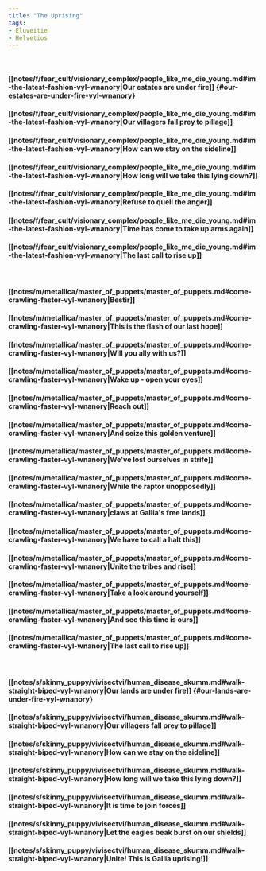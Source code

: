 ```yaml
---
title: "The Uprising"
tags:
- Eluveitie
- Helvetios
---
```

&nbsp;
#### [[notes/f/fear_cult/visionary_complex/people_like_me_die_young.md#im-the-latest-fashion-vyl-wnanory|Our estates are under fire]] {#our-estates-are-under-fire-vyl-wnanory}
#### [[notes/f/fear_cult/visionary_complex/people_like_me_die_young.md#im-the-latest-fashion-vyl-wnanory|Our villagers fall prey to pillage]]
#### [[notes/f/fear_cult/visionary_complex/people_like_me_die_young.md#im-the-latest-fashion-vyl-wnanory|How can we stay on the sideline]]
#### [[notes/f/fear_cult/visionary_complex/people_like_me_die_young.md#im-the-latest-fashion-vyl-wnanory|How long will we take this lying down?]]
#### [[notes/f/fear_cult/visionary_complex/people_like_me_die_young.md#im-the-latest-fashion-vyl-wnanory|Refuse to quell the anger]]
#### [[notes/f/fear_cult/visionary_complex/people_like_me_die_young.md#im-the-latest-fashion-vyl-wnanory|Time has come to take up arms again]]
#### [[notes/f/fear_cult/visionary_complex/people_like_me_die_young.md#im-the-latest-fashion-vyl-wnanory|The last call to rise up]]
&nbsp;
#### [[notes/m/metallica/master_of_puppets/master_of_puppets.md#come-crawling-faster-vyl-wnanory|Bestir]]
#### [[notes/m/metallica/master_of_puppets/master_of_puppets.md#come-crawling-faster-vyl-wnanory|This is the flash of our last hope]]
#### [[notes/m/metallica/master_of_puppets/master_of_puppets.md#come-crawling-faster-vyl-wnanory|Will you ally with us?]]
#### [[notes/m/metallica/master_of_puppets/master_of_puppets.md#come-crawling-faster-vyl-wnanory|Wake up - open your eyes]]
#### [[notes/m/metallica/master_of_puppets/master_of_puppets.md#come-crawling-faster-vyl-wnanory|Reach out]]
#### [[notes/m/metallica/master_of_puppets/master_of_puppets.md#come-crawling-faster-vyl-wnanory|And seize this golden venture]]
#### [[notes/m/metallica/master_of_puppets/master_of_puppets.md#come-crawling-faster-vyl-wnanory|We've lost ourselves in strife]]
#### [[notes/m/metallica/master_of_puppets/master_of_puppets.md#come-crawling-faster-vyl-wnanory|While the raptor unopposedly]]
#### [[notes/m/metallica/master_of_puppets/master_of_puppets.md#come-crawling-faster-vyl-wnanory|claws at Gallia's free lands]]
#### [[notes/m/metallica/master_of_puppets/master_of_puppets.md#come-crawling-faster-vyl-wnanory|We have to call a halt this]]
#### [[notes/m/metallica/master_of_puppets/master_of_puppets.md#come-crawling-faster-vyl-wnanory|Unite the tribes and rise]]
#### [[notes/m/metallica/master_of_puppets/master_of_puppets.md#come-crawling-faster-vyl-wnanory|Take a look around yourself]]
#### [[notes/m/metallica/master_of_puppets/master_of_puppets.md#come-crawling-faster-vyl-wnanory|And see this time is ours]]
#### [[notes/m/metallica/master_of_puppets/master_of_puppets.md#come-crawling-faster-vyl-wnanory|The last call to rise up]]
&nbsp;
#### [[notes/s/skinny_puppy/vivisectvi/human_disease_skumm.md#walk-straight-biped-vyl-wnanory|Our lands are under fire]] {#our-lands-are-under-fire-vyl-wnanory}
#### [[notes/s/skinny_puppy/vivisectvi/human_disease_skumm.md#walk-straight-biped-vyl-wnanory|Our villagers fall prey to pillage]]
#### [[notes/s/skinny_puppy/vivisectvi/human_disease_skumm.md#walk-straight-biped-vyl-wnanory|How can we stay on the sideline]]
#### [[notes/s/skinny_puppy/vivisectvi/human_disease_skumm.md#walk-straight-biped-vyl-wnanory|How long will we take this lying down?]]
#### [[notes/s/skinny_puppy/vivisectvi/human_disease_skumm.md#walk-straight-biped-vyl-wnanory|It is time to join forces]]
#### [[notes/s/skinny_puppy/vivisectvi/human_disease_skumm.md#walk-straight-biped-vyl-wnanory|Let the eagles beak burst on our shields]]
#### [[notes/s/skinny_puppy/vivisectvi/human_disease_skumm.md#walk-straight-biped-vyl-wnanory|Unite! This is Gallia uprising!]]
